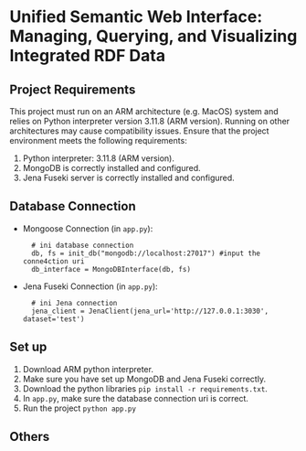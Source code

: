 # Unified Semantic Web Interface: Managing, Querying, and Visualizing Integrated RDF Data

## Project Requirements

This project must run on an ARM architecture (e.g. MacOS) system and relies on Python interpreter version 3.11.8 (ARM version). Running on other architectures may cause compatibility issues. Ensure that the project environment meets the following requirements:

1. Python interpreter: 3.11.8 (ARM version).
2. MongoDB is correctly installed and configured.
3. Jena Fuseki server is correctly installed and configured.

## Database Connection

* Mongoose Connection (in `app.py`):

        # ini database connection
        db, fs = init_db("mongodb://localhost:27017") #input the conne4ction uri
        db_interface = MongoDBInterface(db, fs)

* Jena Fuseki Connection (in `app.py`):

        # ini Jena connection
        jena_client = JenaClient(jena_url='http://127.0.0.1:3030', dataset='test')

## Set up
1. Download ARM python interpreter.
2. Make sure you have set up MongoDB and Jena Fuseki correctly.
3. Download the python libraries
`pip install -r requirements.txt`.
4. In `app.py`, make sure the database connection uri is correct.
5. Run the project `python app.py`

## Others

